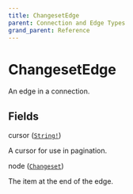 ```yaml
---
title: ChangesetEdge
parent: Connection and Edge Types
grand_parent: Reference
---
```


# ChangesetEdge

An edge in a connection.

## Fields

<div class="field-entry ">
  <span id="cursor" class="field-name anchored">cursor (<code><a href="/docs/reference/scalar/string">String!</a></code>)</span>

  <div class="description-wrapper">
   <p>A cursor for use in pagination.</p>

  </div>
</div>

<div class="field-entry ">
  <span id="node" class="field-name anchored">node (<code><a href="/docs/reference/object/changeset">Changeset</a></code>)</span>

  <div class="description-wrapper">
   <p>The item at the end of the edge.</p>

  </div>
</div>

